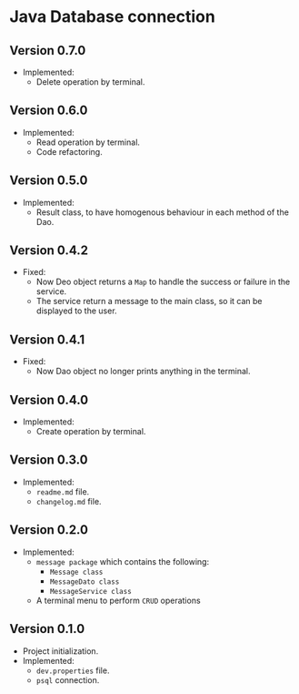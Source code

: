 # Java Database connection

## Version 0.7.0

- Implemented:
    - Delete operation by terminal.

## Version 0.6.0

- Implemented:
    - Read operation by terminal.
    - Code refactoring.

## Version 0.5.0

- Implemented:
    - Result class, to have homogenous behaviour in each method of the Dao.

## Version 0.4.2

- Fixed:
    - Now Deo object returns a `Map` to handle the success or failure in the service.
    - The service return a message to the main class, so it can be displayed to the user.

## Version 0.4.1

- Fixed:
    - Now Dao object no longer prints anything in the terminal.

## Version 0.4.0

- Implemented:
    - Create operation by terminal.

## Version 0.3.0

- Implemented:
    - `readme.md` file.
    - `changelog.md` file.

## Version 0.2.0

- Implemented:
    - `message package` which contains the following:
        - `Message class`
        - `MessageDato class`
        - `MessageService class`
    - A terminal menu to perform `CRUD` operations

## Version 0.1.0

- Project initialization.
- Implemented:
    - `dev.properties` file.
    - `psql` connection.
